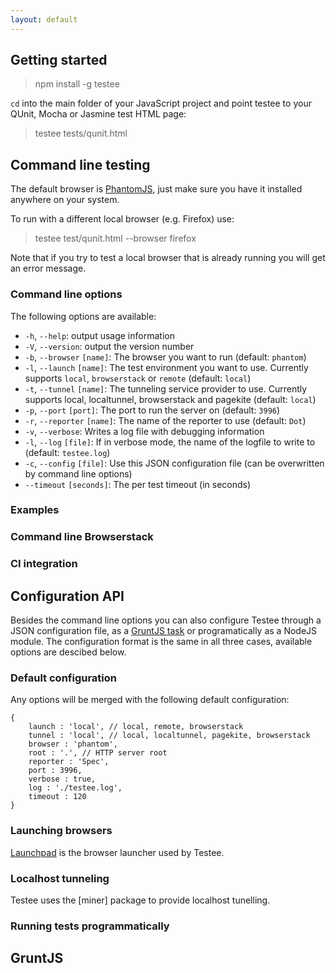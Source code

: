 ```yaml
---
layout: default
---
```


## Getting started

> npm install -g testee

`cd` into the main folder of your JavaScript project and point testee to your QUnit, Mocha or Jasmine
test HTML page:

> testee tests/qunit.html

## Command line testing

The default browser is [PhantomJS](http://phantomjs.org/), just make sure you have it installed anywhere
on your system.

To run with a different local browser (e.g. Firefox) use:

> testee test/qunit.html --browser firefox

Note that if you try to test a local browser that is already running you will get an error message.

### Command line options

The following options are available:

* `-h`, `--help`: output usage information
* `-V`, `--version`: output the version number
* `-b`, `--browser` `[name]`: The browser you want to run (default: `phantom`)
* `-l`, `--launch` `[name]`: The test environment you want to use. Currently supports `local`, `browserstack` or `remote` (default: `local`)
* `-t`, `--tunnel` `[name]`: The tunneling service provider to use. Currently supports local, localtunnel, browserstack and pagekite (default: `local`)
* `-p`, `--port` `[port]`: The port to run the server on (default: `3996`)
* `-r`, `--reporter` `[name]`: The name of the reporter to use (default: `Dot`)
* `-v`, `--verbose`: Writes a log file with debugging information
* `-l`, `--log` `[file]`: If in verbose mode, the name of the logfile to write to (default: `testee.log`)
* `-c`, `--config` `[file]`: Use this JSON configuration file (can be overwritten by command line options)
* `--timeout` `[seconds]`: The per test timeout (in seconds)

### Examples

### Command line Browserstack

### CI integration

## Configuration API

Besides the command line options you can also configure Testee through a JSON configuration file,
as a [GruntJS task]() or programatically as a NodeJS module. The configuration format is the same in
all three cases, available options are descibed below.

### Default configuration

Any options will be merged with the following default configuration:

<pre>
<code data-language="javascript">{
	launch : 'local', // local, remote, browserstack
	tunnel : 'local', // local, localtunnel, pagekite, browserstack
	browser : 'phantom',
	root : '.', // HTTP server root
	reporter : 'Spec',
	port : 3996,
	verbose : true,
	log : './testee.log',
	timeout : 120
}</code>
</pre>

### Launching browsers

[Launchpad](https://github.com/ekryski/launchpad) is the browser launcher used by Testee.

### Localhost tunneling

Testee uses the [miner] package to provide localhost tunelling.

### Running tests programmatically

## GruntJS
